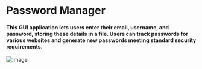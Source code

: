 # Password Manager #
#### This GUI application lets users enter their email, username, and password, storing these details in a file. Users can track passwords for various websites and generate new passwords meeting standard security requirements. ####

![image](https://github.com/user-attachments/assets/f8c591ff-99f0-4f43-a802-550258db34f5)
